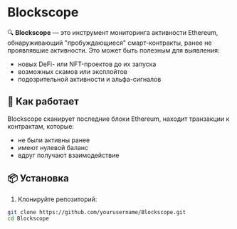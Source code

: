 # Blockscope

🔍 **Blockscope** — это инструмент мониторинга активности Ethereum, обнаруживающий "пробуждающиеся" смарт-контракты, ранее не проявлявшие активности. Это может быть полезным для выявления:
- новых DeFi- или NFT-проектов до их запуска
- возможных скамов или эксплойтов
- подозрительной активности и альфа-сигналов

## 🚀 Как работает

Blockscope сканирует последние блоки Ethereum, находит транзакции к контрактам, которые:
- не были активны ранее
- имеют нулевой баланс
- вдруг получают взаимодействие

## 📦 Установка

1. Клонируйте репозиторий:
```bash
git clone https://github.com/yourusername/Blockscope.git
cd Blockscope
